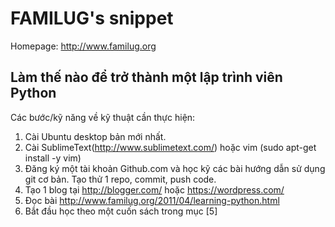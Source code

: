 FAMILUG's snippet
=================

Homepage: http://www.familug.org

Làm thế nào để trở thành một lập trình viên Python
--------------------------------------------------


Các bước/kỹ năng về kỹ thuật cần thực hiện:

1. Cài Ubuntu desktop bản mới nhất.
2. Cài SublimeText(http://www.sublimetext.com/) hoặc vim (sudo apt-get install -y vim)
3. Đăng ký một tài khoản Github.com và học kỹ các bài hướng dẫn sử dụng git cơ bản. Tạo thử 1 repo, commit, push code.
4. Tạo 1 blog tại http://blogger.com/ hoặc https://wordpress.com/
5. Đọc bài http://www.familug.org/2011/04/learning-python.html
6. Bắt đầu học theo một cuốn sách trong mục [5]
